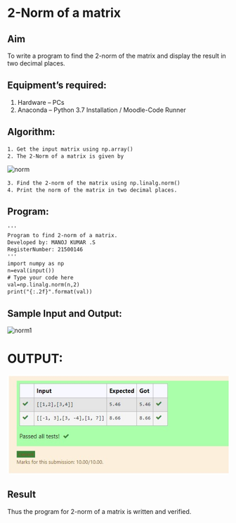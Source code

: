 # 2-Norm of a matrix
## Aim
To write a program to find the 2-norm of the matrix and display the result in two decimal places.
## Equipment’s required:
1.	Hardware – PCs
2.	Anaconda – Python 3.7 Installation / Moodle-Code Runner
## Algorithm:
	1. Get the input matrix using np.array()
	2. The 2-Norm of a matrix is given by 
![norm](./normeqn1.jpg)
    
    3. Find the 2-norm of the matrix using np.linalg.norm()
	4. Print the norm of the matrix in two decimal places.
## Program:
```
'''
Program to find 2-norm of a matrix.
Developed by: MANOJ KUMAR .S
RegisterNumber: 21500146
'''
import numpy as np
n=eval(input())
# Type your code here
val=np.linalg.norm(n,2)
print("{:.2f}".format(val))
```
## Sample Input and Output:
![norm1](./input.jpg)
# OUTPUT:
![norm2](./norm2.jpg)
## Result
Thus the program for 2-norm of a matrix is written and verified.
